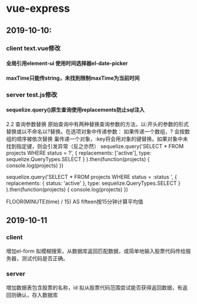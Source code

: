 # vue-express
## 2019-10-10:

### client text.vue修改
#### 全局引用element-ui 使用时间选择器el-date-picker
#### maxTime只能传string，未找到限制maxTime为当前时间

### server test.js修改
#### sequelize.query()原生查询使用replacements防止sql注入
2.2 查询参数替换
原始查询中有两种替换查询参数的方法，以:开头的参数的形式替换或以不命名以?替换。在选项对象中传递参数：
如果传递一个数组，? 会按数组的顺序被依次替换
巢传递一个对象，:key将会用对象的键替换。如果对象中未找到指定键，则会引发异常（反之亦然）
sequelize.query('SELECT * FROM projects WHERE status = ?',
  { replacements: ['active'], type: sequelize.QueryTypes.SELECT }
).then(function(projects) {
  console.log(projects)
})

sequelize.query('SELECT * FROM projects WHERE status = :status ',
  { replacements: { status: 'active' }, type: sequelize.QueryTypes.SELECT }
).then(function(projects) {
  console.log(projects)
})

FLOOR(MINUTE(time) / 15) AS fifteen按15分钟计算平均值

## 2019-10-11
### client
增加el-form
拟模糊搜索，从数据库返回匹配数据，或简单地输入股票代码传给服务器，测试代码是否正确。

### server
增加数据表包含股票的名称，id
拟从股票代码范围尝试能否获得返回数据，有返回则确认，存入数据库